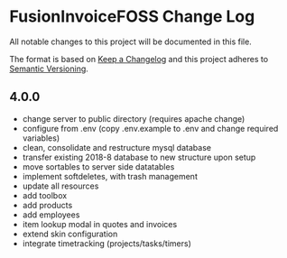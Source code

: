 # FusionInvoiceFOSS Change Log

All notable changes to this project will be documented in this file.

The format is based on [Keep a Changelog](http://keepachangelog.com/) and this project adheres to [Semantic Versioning](http://semver.org/).

## 4.0.0

- change server to public directory (requires apache change)
- configure from .env (copy .env.example to .env and change required variables)
- clean, consolidate and restructure mysql database
- transfer existing 2018-8 database to new structure upon setup
- move sortables to server side datatables
- implement softdeletes, with trash management
- update all resources
- add toolbox
- add products
- add employees
- item lookup modal in quotes and invoices
- extend skin configuration
- integrate timetracking (projects/tasks/timers)
